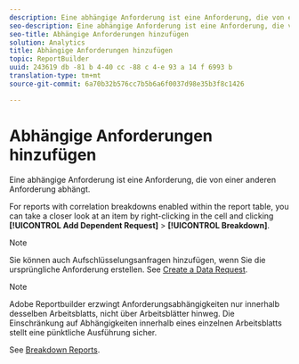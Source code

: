 ```yaml
---
description: Eine abhängige Anforderung ist eine Anforderung, die von einer anderen Anforderung abhängt.
seo-description: Eine abhängige Anforderung ist eine Anforderung, die von einer anderen Anforderung abhängt.
seo-title: Abhängige Anforderungen hinzufügen
solution: Analytics
title: Abhängige Anforderungen hinzufügen
topic: ReportBuilder
uuid: 243619 db -81 b 4-40 cc -88 c 4-e 93 a 14 f 6993 b
translation-type: tm+mt
source-git-commit: 6a70b32b576cc7b5b6a6f0037d98e35b3f8c1426

---
```



# Abhängige Anforderungen hinzufügen

Eine abhängige Anforderung ist eine Anforderung, die von einer anderen Anforderung abhängt.

For reports with correlation breakdowns enabled within the report table, you can take a closer look at an item by right-clicking in the cell and clicking **[!UICONTROL Add Dependent Request]** &gt; **[!UICONTROL Breakdown]**.

>[!NOTE]
>
>Sie können auch Aufschlüsselungsanfragen hinzufügen, wenn Sie die ursprüngliche Anforderung erstellen. See [Create a Data Request](/help/analyze/report-builder/data-requests/t-create-a-data-request.md).

>[!NOTE]
>
>Adobe Reportbuilder erzwingt Anforderungsabhängigkeiten nur innerhalb desselben Arbeitsblatts, nicht über Arbeitsblätter hinweg. Die Einschränkung auf Abhängigkeiten innerhalb eines einzelnen Arbeitsblatts stellt eine pünktliche Ausführung sicher.

See [Breakdown Reports](/help/analyze/reports-analytics/reports-customize/breakdowns.md).

